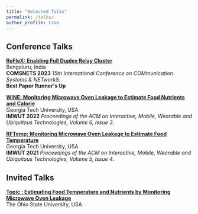 ```yaml
---
title: "Selected Talks"
permalink: /talks/
author_profile: true
---
```


## Conference Talks
<b>[ReFleX: Enabling Full Duplex Relay Cluster](https://ieeexplore.ieee.org/abstract/document/10041373)</b><br>
Bengaluru, India <br>
<b>COMSNETS 2023</b> <i>15th International Conference on COMmunication Systems & NETworkS</i>. <br>
<b> Best Paper Runner's Up </b>

<b>[WiNE: Monitoring Microwave Oven Leakage to Estimate Food Nutrients and Calorie](https://dl.acm.org/doi/abs/10.1145/3550313)</b><br>
Georgia Tech University, USA <br>
<b>IMWUT 2022</b> <i>Proceedings of the ACM on Interactive, Mobile, Wearable and Ubiquitous Technologies, Volume 6, Issue 3</i>. <br>

<b>[RFTemp: Monitoring Microwave Oven Leakage to Estimate Food Temperature](https://dl.acm.org/doi/10.1145/3494967)</b><br>
Georgia Tech University, USA <br>
<b>IMWUT 2021</b> <i>Proceedings of the ACM on Interactive, Mobile, Wearable and Ubiquitous Technologies, Volume 5, Issue 4</i>. <br>

## Invited Talks
<b>[Topic : Estimating Food Temperature and Nutrients by Monitoring Microwave Oven Leakage](https://docs.google.com/presentation/d/1pKP7tMi0lpTXe3Uii3VnsCn9zP-yaIMHE8OVzdzpVoY/edit?usp=sharing)</b><br>
The Ohio State University, USA <br>

